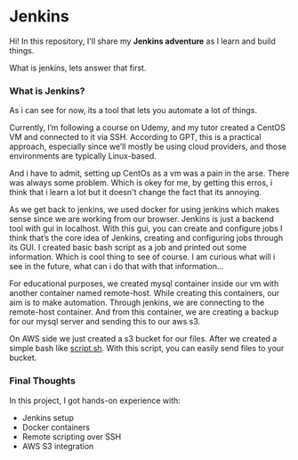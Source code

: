 # Jenkins

Hi! In this repository, I'll share my **Jenkins adventure** as I learn and build things.

What is jenkins, lets answer that first.  

### What is Jenkins?

As i can see for now, its a tool that lets you automate a lot of things.  

Currently, I’m following a course on Udemy, and my tutor created a CentOS VM and connected to it via SSH. According to GPT, this is a practical approach, especially since we’ll mostly be using cloud providers, and those environments are typically Linux-based.

And i have to admit, setting up CentOs as a vm was a pain in the arse. There was always some problem. Which is okey for me, by getting this erros, i think that i learn a lot but it doesn't change the fact that its annoying.

As we get back to jenkins, we used docker for using jenkins which makes sense since we are working from our browser. Jenkins is just a backend tool with gui in localhost. With this gui, you can create and configure jobs I think that’s the core idea of Jenkins, creating and configuring jobs through its GUI. I created basic bash script as a job and printed out some information. Which is cool thing to see of course. I am curious what will i see in the future, what can i do that with that information...

For educational purposes, we created mysql container inside our vm with another container named remote-host. While creating this containers, our aim is to make automation. Through jenkins, we are connecting to the remote-host container. And from this container, we are creating a backup for our mysql server and sending this to our aws s3.


On AWS side we just created a s3 bucket for our files. After we created a simple bash like [script.sh](./script.sh). With this script, you can easily send files to your bucket.


### Final Thoughts

In this project, I got hands-on experience with:
- Jenkins setup
- Docker containers
- Remote scripting over SSH
- AWS S3 integration

